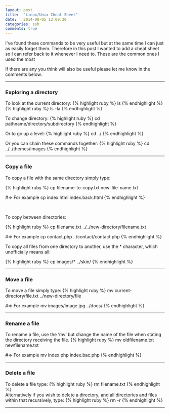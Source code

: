 ```yaml
---
layout: post
title:  "Linux/Unix Cheat Sheet"
date:   2014-08-05 13:09:30
categories: ssh
comments: true
---
```


I've found these commands to be very useful but at the same time I can just as easily forget them. Therefore in this post I wanted to add a cheat sheet so I can refer back to it whenever I need to. These are the common ones I used the most

If there are any you think will also be useful please let me know in the comments below.

---

### Exploring a directory
To look at the current directory:
{% highlight ruby %}
  ls
{% endhighlight %}
{% highlight ruby %}
  ls -la
{% endhighlight %}
<br />

To change directory:
{% highlight ruby %}
  cd pathname/directory/subdirectory
{% endhighlight %}
<br />

Or to go up a level:
{% highlight ruby %}
cd ../
{% endhighlight %}
<br />

Or you can chain these commands together:
{% highlight ruby %}
cd ../../themes/images
{% endhighlight %}

---

### Copy a file
To copy a file with the same directory simply type:

{% highlight ruby %}
cp filename-to-copy.txt new-file-name.txt

#=> For example
cp index.html index.back.html
{% endhighlight %}

<br />

To copy between directories:

{% highlight ruby %}
cp filename.txt ../../new-directory/filename.txt

#=> For example
cp contact.php ../contact/contact.php
{% endhighlight %}
<br />

To copy all files from one directory to another, use the * character, which unofficially means all:

{% highlight ruby %}
cp images/* ../skin/
{% endhighlight %}

---

### Move a file
To move a file simply type:
{% highlight ruby %}
mv current-directory/file.txt ../new-directory/file


#=> For example
mv images/image.jpg ../docs/
{% endhighlight %}


---

### Rename a file
To rename a file, use the ‘mv’ but change the name of the file when stating the directory receiving the file.
{% highlight ruby %}
mv oldfilename.txt newfilename.txt


#=> For example
mv index.php index.bac.php
{% endhighlight %}


---

### Delete a file
To delete a file type:
{% highlight ruby %}
rm filename.txt
{% endhighlight %}
<br />
Alternatively if you wish to delete a directory, and all directories and files within that recursively, type:
{% highlight ruby %}
rm -r
{% endhighlight %}

---

